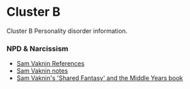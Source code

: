 # Cluster B
Cluster B Personality disorder information.

### NPD & Narcissism

- [Sam Vaknin References](vaknin-references.md)
- [Sam Vaknin notes](vaknin-narcissism-notes.md)
- [Sam Vaknin's 'Shared Fantasy' and the Middle Years book](the-middle-years-book.md)
